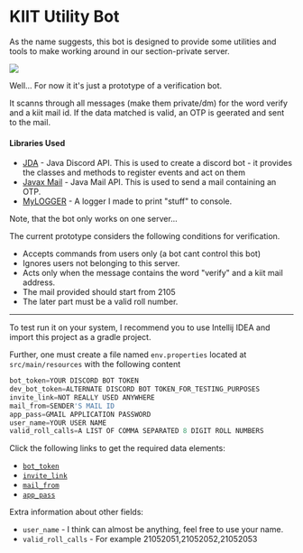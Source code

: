 # KIIT Utility Bot
 
As the name suggests, this bot is designed to provide some utilities and tools to make working around in our section-private server.

[![](https://img.shields.io/discord/872811194170347520?color=%237289da&logoColor=%23424549)](https://discord.gg/Ar6Zuj2m82)

Well... For now it it's just a prototype of a verification bot.

It scanns through all messages (make them private/dm)  for the word verify and a kiit mail id.
If the data matched is valid, an OTP is geerated and sent to the mail.

#### Libraries Used
* [JDA](https://github.com/DV8FromTheWorld/JDA) - Java Discord API. This is used to create a discord bot - it provides the classes and methods to register events and act on them
* [Javax Mail](https://mvnrepository.com/artifact/com.sun.mail/javax.mail/1.6.2) - Java Mail API. This is used to send a mail containing an OTP.
* [MyLOGGER](https://github.com/Minecraftian14/MyLOGGER) - A logger I made to print "stuff" to console.

Note, that the bot only works on one server...

The current prototype considers the following conditions for verification.

* Accepts commands from users only (a bot cant control this bot)
* Ignores users not belonging to this server.
* Acts only when the message contains the word "verify" and a kiit mail address.
* The mail provided should start from 2105
* The later part must be a valid roll number. 

---

To test run it on your system, I recommend you to use Intellij IDEA and import this project as a gradle project.

Further, one must create a file named `env.properties` located at `src/main/resources` with the following content
```js
bot_token=YOUR DISCORD BOT TOKEN
dev_bot_token=ALTERNATE DISCORD BOT TOKEN_FOR_TESTING_PURPOSES
invite_link=NOT REALLY USED ANYWHERE
mail_from=SENDER'S MAIL ID
app_pass=GMAIL APPLICATION PASSWORD
user_name=YOUR USER NAME
valid_roll_calls=A LIST OF COMMA SEPARATED 8 DIGIT ROLL NUMBERS
```

Click the following links to get the required data elements:
* [`bot_token`](https://www.writebots.com/discord-bot-token/#:~:text=Generating%20Your%20Token%20Step%2Dby%2DStep)
* [`invite_link`](https://www.writebots.com/discord-bot-token/#:~:text=Add%20Your%20Bot%20to%20a%20Discord%20Server)
* [`mail_from`](https://www.lifewire.com/what-is-my-email-address-4143261)
* [`app_pass`](https://support.google.com/mail/answer/185833?hl=en-GB)

Extra information about other fields:
* `user_name` - I think can almost be anything, feel free to use your name.
* `valid_roll_calls` - For example 21052051,21052052,21052053
